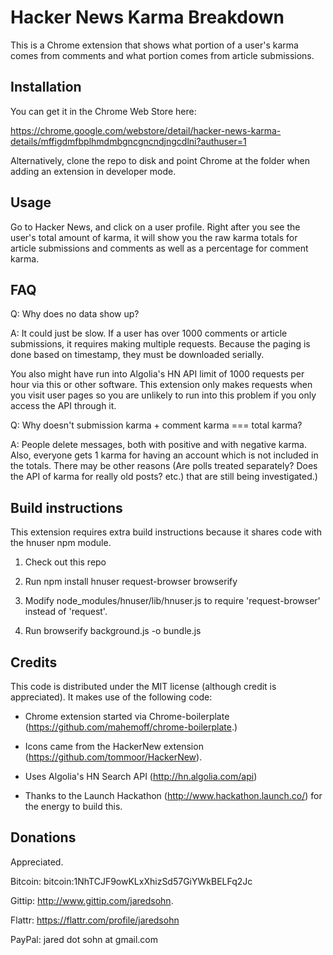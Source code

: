 # Hacker News Karma Breakdown

This is a Chrome extension that shows what portion of a user's karma comes from comments and what portion comes from article submissions.

## Installation

You can get it in the Chrome Web Store here:

https://chrome.google.com/webstore/detail/hacker-news-karma-details/mffigdmfbplhmdmbgncgncndjngcdlni?authuser=1

Alternatively, clone the repo to disk and point Chrome at the folder when adding an extension in developer mode.


## Usage

Go to Hacker News, and click on a user profile.  Right after you see the user's total amount of karma, it will show you the raw karma totals for article submissions and comments as well as a percentage for comment karma.


## FAQ

Q: Why does no data show up?

A: It could just be slow.  If a user has over 1000 comments or article submissions, it requires making multiple requests.  Because the paging is done based on timestamp, they must be downloaded serially.

You also might have run into Algolia's HN API limit of 1000 requests per hour via this or other software.  This extension only makes requests when you visit user pages so you are unlikely to run into this problem if you only access the API through it.


Q: Why doesn't submission karma + comment karma === total karma?

A: People delete messages, both with positive and with negative karma.  Also, everyone gets 1 karma for having an account which is not included in the totals.  There may be other reasons (Are polls treated separately?  Does the API of karma for really old posts? etc.) that are still being investigated.)

## Build instructions

This extension requires extra build instructions because it shares code with the hnuser npm module.

1. Check out this repo

2. Run
	npm install hnuser request-browser browserify

3. Modify node_modules/hnuser/lib/hnuser.js to require 'request-browser' instead of 'request'.

4. Run 
	browserify background.js -o bundle.js


## Credits

This code is distributed under the MIT license (although credit is appreciated).  It makes use of the following code:

* Chrome extension started via Chrome-boilerplate (https://github.com/mahemoff/chrome-boilerplate.)

* Icons came from the HackerNew extension (https://github.com/tommoor/HackerNew).

* Uses Algolia's HN Search API (http://hn.algolia.com/api)

* Thanks to the Launch Hackathon (http://www.hackathon.launch.co/) for the energy to build this.


## Donations

Appreciated.  

Bitcoin: bitcoin:1NhTCJF9owKLxXhizSd57GiYWkBELFq2Jc

Gittip: http://www.gittip.com/jaredsohn.

Flattr: https://flattr.com/profile/jaredsohn

PayPal: jared dot sohn at gmail.com

